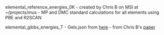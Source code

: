 elemental_reference_energies_0K
    - created by Chris B on MSI at ~/projects/mus
    - MP and DMC standard calculations for all elements using PBE and R2SCAN

elemental_gibbs_energies_T
    - Gels.json from [here](https://github.com/CJBartel/predict-gibbs-energies)
    - from Chris B's [paper](https://www.nature.com/articles/s41467-018-06682-)